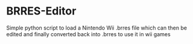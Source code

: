 # BRRES-Editor
Simple python script to load a Nintendo Wii .brres file which can then be edited and finally converted back into .brres to use it in wii games
